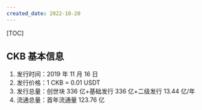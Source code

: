 ```yaml
---
created_date: 2022-10-20
---
```


[TOC]

## CKB 基本信息
1. 发行时间：2019 年 11 月 16 日
2. 发行价格：1 CKB = 0.01 USDT
3. 发行总量：创世块 336 亿+基础发行 336 亿+二级发行 13.44 亿/年
4. 流通总量：首年流通量 123.76 亿